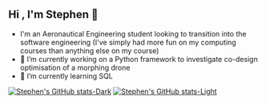 ## Hi , I'm Stephen 👋

- I'm an Aeronautical Engineering student looking to transition into the software engineering (I've simply had more fun on my computing courses than anything else on my course)
- 🔭 I’m currently working on a Python framework to investigate co-design optimisation of a morphing drone
- 🌱 I’m currently learning SQL

<!-- Github Stats -->
[![Stephen's GitHub stats-Dark](https://github-readme-stats.vercel.app/api?username=shl211&show_icons=true&theme=tokyonight#gh-dark-mode-only)](https://github.com/anuraghazra/github-readme-stats#gh-dark-mode-only)
[![Stephen's GitHub stats-Light](https://github-readme-stats.vercel.app/api?username=shl211&show_icons=true&theme=ambient_gradient#gh-light-mode-only)](https://github.com/anuraghazra/github-readme-stats#gh-light-mode-only)
